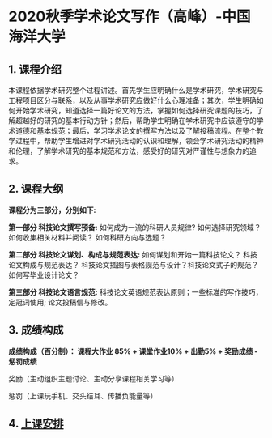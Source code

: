 # 2020秋季学术论文写作（高峰）-中国海洋大学



## 1. 课程介绍

本课程依据学术研究整个过程讲述。首先学生应明确什么是学术研究，学术研究与工程项目区分与联系，以及从事学术研究应做好什么心理准备；其次，学生明确如何开始学术研究，知道选择一篇好论文的方法，掌握如何选择研究课题的技巧，了解超越好的研究的基本行动方针；然后，帮助学生明确在学术研究中应该遵守的学术道德和基本规范；最后，学习学术论文的撰写方法以及了解投稿流程。在整个教学过程中，帮助学生增进对学术研究活动的认识和理解，领会学术研究活动的精神和伦理，了解学术研究的基本规范和方法，感受好的研究对严谨性与想象力的追求。

## 2. 课程大纲

**课程分为三部分，分别如下:**

**第一部分 科技论文撰写预备:** 如何成为一流的科研人员规律? 如何选择研究领域？如何收集相关材料并阅读？ 如何科研方向与选题？

**第二部分 科技论文谋划、构成与规范表达:** 如何谋划和开始一篇科技论文？ 科技论文构成与规范表达？ 科技论文插图与表格规范与设计？科技论文式子的规范？如何写毕业设计论文？

**第三部分 科技论文语言规范:** 科技论文英语规范表达原则；一些标准的写作技巧，定冠词使用; 论文投稿信与修改。



## 3. 成绩构成

**成绩构成（百分制）： 课程大作业 85% + 课堂作业10% + 出勤5% + 奖励成绩 - 惩罚成绩**

奖励（主动组织主题讨论、主动分享课程相关学习等）

惩罚（上课玩手机、交头结耳、传播负能量等）



## 4. [上课安排](https://github.com/summitgao/WritingClass/blob/master/files/2020arrange.md)



